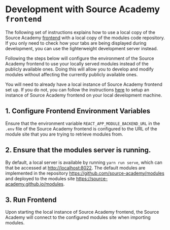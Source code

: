 # Development with Source Academy `frontend`

The following set of instructions explains how to use a local copy of the Source Academy [frontend](https://github.com/source-academy/frontend) with a local copy of the modules code repository. If you only need to check how your tabs are being displayed
during development, you can use the lighterweight development server instead.

Following the steps below will configure the environment of the Source Academy frontend to use your locally served modules instead of the publicly available ones. Doing this will allow you to develop and modify modules without affecting the currently publicly available ones.

You will need to already have a local instance of Source Academy frontend set up. If you do not, you can follow the instructions [here](https://github.com/source-academy/frontend#getting-started) to setup an instance of Source Academy frontend on your local development machine.

## 1. Configure Frontend Environment Variables
Ensure that the environment variable `REACT_APP_MODULE_BACKEND_URL` in the `.env` file of the Source Academy frontend is configured to the URL of the module site that you are trying to retrieve modules from. 

## 2. Ensure that the modules server is running.
By default, a local server is available by running `yarn run serve`, which can that be accessed at <http://localhost:8022>.
The default modules are implemented in the repository <https://github.com/source-academy/modules> and deployed to the modules site <https://source-academy.github.io/modules>.

## 3. Run Frontend
Upon starting the local instance of Source Academy frontend, the Source Academy will connect to the configured modules site when importing modules.
